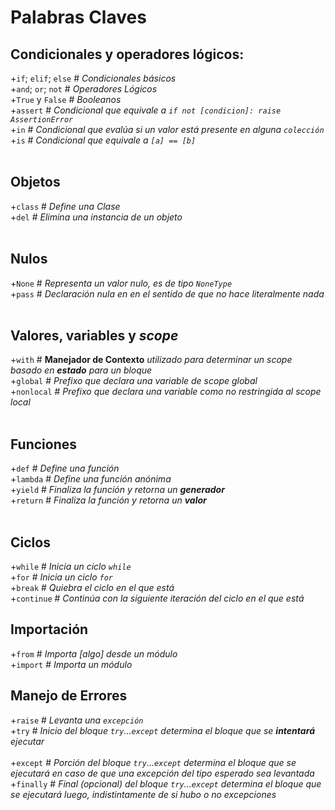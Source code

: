 # Palabras Claves

## Condicionales y operadores lógicos:
+`if`; `elif`; `else`    # *Condicionales básicos*<br>
+`and`; `or`; `not`      # *Operadores Lógicos*<br>
+`True` y `False`        # *Booleanos*<br>
+`assert`	             # *Condicional que equivale a `if not [condicion]: raise AssertionError`*<br>
+`in`	                 # *Condicional que evalúa si un valor está presente en alguna `colección`*<br>
+`is`                    # *Condicional que equivale a `[a] == [b]`*<br>
<br>

## Objetos
+`class` 	# *Define una Clase*<br>
+`del`   	# *Elimina una instancia de un objeto*<br>
<br>

## Nulos
+`None`	# *Representa un valor nulo, es de tipo `NoneType`*<br>
+`pass`	# *Declaración nula en en el sentido de que no hace literalmente nada*<br>
<br>

## Valores, variables y *scope*
+`with`     # **Manejador de Contexto** *utilizado para determinar un scope basado en **estado** para un bloque*<br> 
+`global`	# *Prefixo que declara una variable de scope global*<br>
+`nonlocal`	# *Prefixo que declara una variable como no restringida al scope local*<br>
<br>

## Funciones
+`def`     # *Define una función*<br>
+`lambda`  # *Define una función anónima*<br>
+`yield`   # *Finaliza la función y retorna un **generador***<br>
+`return`  # *Finaliza la función y retorna un **valor***<br>
<br>

## Ciclos
+`while`     # *Inicia un ciclo `while`*<br>
+`for`       # *Inicia un ciclo `for`*<br>
+`break`     # *Quiebra el ciclo en el que está*<br>
+`continue`	 # *Continúa con la siguiente iteración del ciclo en el que está*<br>

## Importación
+`from`      # *Importa [algo] desde un módulo*<br>
+`import`	 # *Importa un módulo*<br>

## Manejo de Errores
+`raise`     # *Levanta una `excepción`*<br>
+`try`       # *Inicio del bloque `try`...`except` determina el bloque que se **intentará** ejecutar*<br>	
+`except`	 # *Porción del bloque `try`...`except` determina el bloque que se ejecutará en caso de que una excepción del tipo esperado sea levantada*<br>
+`finally`	 # *Final (opcional) del bloque `try`...`except` determina el bloque que se ejecutará luego, indistintamente de si hubo o no excepciones*<br>
